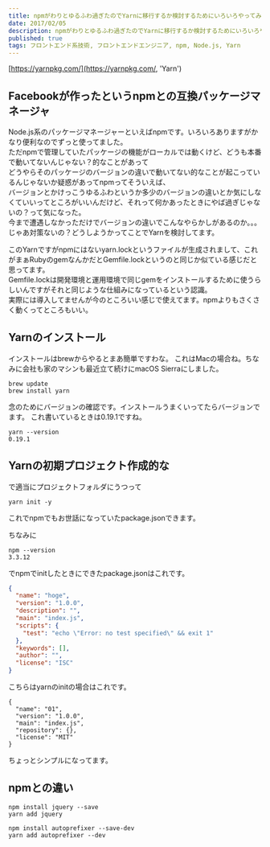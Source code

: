 ```yaml
---
title: npmがわりとゆるふわ過ぎたのでYarnに移行するか検討するためにいろいろやってみた
date: 2017/02/05
description: npmがわりとゆるふわ過ぎたのでYarnに移行するか検討するためにいろいろやってみた、インストールと記述サンプル。
published: true
tags: フロントエンド系技術, フロントエンドエンジニア, npm, Node.js, Yarn
---
```


[https://yarnpkg.com/](https://yarnpkg.com/, 'Yarn')

## Facebookが作ったというnpmとの互換パッケージマネージャ

Node.js系のパッケージマネージャーといえばnpmです。いろいろありますがかなり便利なのでずっと使ってました。  
ただnpmで管理していたパッケージの機能がローカルでは動くけど、どうも本番で動いてないんじゃない？的なことがあって  
どうやらそのパッケージのバージョンの違いで動いてない的なことが起こっているんじゃないか疑惑があってnpmってそういえば、  
バージョンとかけっこうゆるふわというか多少のバージョンの違いとか気にしなくていいってところがいいんだけど、それって何かあったときにやば過ぎじゃないの？って気になった。  
今まで遭遇しなかっただけでバージョンの違いでこんなやらかしがあるのか。。。  
じゃあ対策ないの？どうしようかってことでYarnを検討してます。

このYarnですがnpmにはないyarn.lockというファイルが生成されまして、これがまぁRubyのgemなんかだとGemfile.lockというのと同じか似ている感じだと思ってます。  
Gemfile.lockは開発環境と運用環境で同じgemをインストールするために使うらしいんですがそれと同じような仕組みになっているという認識。  
実際には導入してませんが今のところいい感じで使えてます。npmよりもさくさく動くってところもいい。

## Yarnのインストール

インストールはbrewからやるとまあ簡単ですわな。
これはMacの場合ね。ちなみに会社も家のマシンも最近立て続けにmacOS Sierraにしました。

```
brew update
brew install yarn
```

念のためにバージョンの確認です。インストールうまくいってたらバージョンでます。
これ書いているときは0.19.1ですね。

```
yarn --version
0.19.1
```

## Yarnの初期プロジェクト作成的な

で適当にプロジェクトフォルダにうつって

```
yarn init -y
```
これでnpmでもお世話になっていたpackage.jsonできます。

ちなみに

```
npm --version
3.3.12
```

でnpmでinitしたときにできたpackage.jsonはこれです。

```json
{
  "name": "hoge",
  "version": "1.0.0",
  "description": "",
  "main": "index.js",
  "scripts": {
    "test": "echo \"Error: no test specified\" && exit 1"
  },
  "keywords": [],
  "author": "",
  "license": "ISC"
}
```
こちらはyarnのinitの場合はこれです。

```
{
  "name": "01",
  "version": "1.0.0",
  "main": "index.js",
  "repository": {},
  "license": "MIT"
}

```
ちょっとシンプルになってます。

## npmとの違い

```
npm install jquery --save
yarn add jquery
```

```
npm install autoprefixer --save-dev
yarn add autoprefixer --dev
```
